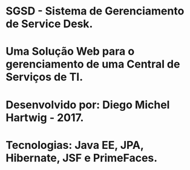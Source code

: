 # SGSD - Sistema de Gerenciamento de Service Desk.
# Uma Solução Web para o gerenciamento de uma Central de Serviços de TI.
# Desenvolvido por: Diego Michel Hartwig - 2017.
# Tecnologias: Java EE, JPA, Hibernate, JSF e PrimeFaces.
